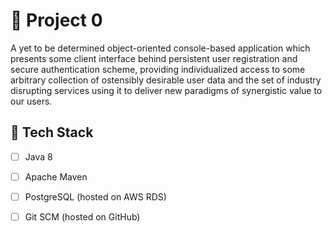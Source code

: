 # 🚀 Project 0

A yet to be determined object-oriented console-based application which presents some client interface
behind persistent user registration and secure authentication scheme, providing individualized access
to some arbitrary collection of ostensibly desirable user data and the set of industry disrupting
services using it to deliver new paradigms of synergistic value to our users.

## 💾 Tech Stack

- [ ] Java 8
- [ ] Apache Maven
- [ ] PostgreSQL (hosted on AWS RDS)
- [ ] Git SCM (hosted on GitHub)


